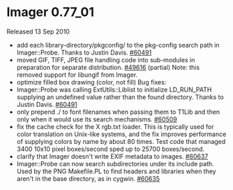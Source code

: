 # Imager 0.77_01

Released 13 Sep 2010

- add each library-directory/pkgconfig/ to the pkg-config search path in Imager::Probe. Thanks to Justin Davis. [#60491](https://github.com/tonycoz/imager/isssues/60491) 
- moved GIF, TIFF, JPEG file handling code into sub-modules in preparation for separate distribution. [#49616](https://github.com/tonycoz/imager/isssues/49616) (partial) Note: this removed support for libungif from Imager. 
- optimize filled box drawing (color, not fill) Bug fixes: 
- Imager::Probe was calling ExtUtils::Liblist to initialize LD_RUN_PATH supplying an undefined value rather than the found directory. Thanks to Justin Davis. [#60491](https://github.com/tonycoz/imager/isssues/60491) 
- only prepend ./ to font filenames when passing them to T1Lib and then only when it would use its search mechanisms. [#60509](https://github.com/tonycoz/imager/isssues/60509) 
- fix the cache check for the X rgb.txt loader. This is typically used for color translation on Unix-like systems, and the fix improves performance of supplying colors by name by about 80 times. Test code that managed 3400 10x10 pixel boxes/second sped up to 25700 boxes/second. 
- clarify that Imager doesn't write EXIF metadata to images. [#60637](https://github.com/tonycoz/imager/isssues/60637) 
- Imager::Probe can now search subdirectories under its include path. Used by the PNG Makefile.PL to find headers and libraries when they aren't in the base directory, as in cygwin. [#60635](https://github.com/tonycoz/imager/isssues/60635)